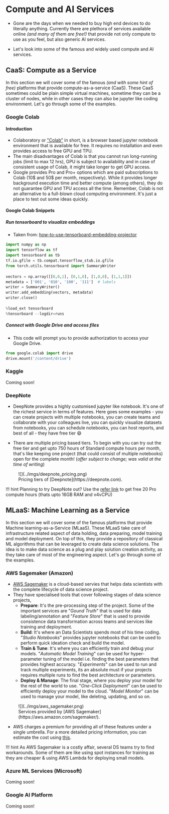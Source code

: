 # Compute and AI Services

- Gone are the days when we needed to buy high end devices to do literally anything. Currently there are plethora of services available online *(and many of them are free!)* that provide not only compute to use as you feel, but also generic AI services. 

- Let's look into some of the famous and widely used compute and AI services.

## CaaS: Compute as a Service

In this section we will cover some of the famous *(and with some hint of free)* platforms that provide compute-as-a-service (CaaS). These CaaS sometimes could be plain simple virtual machines, sometime they can be a cluster of nodes, while in other cases they can also be jupyter like coding environment. Let's go through some of the examples.

### Google Colab

#### Introduction

- Colaboratory or ["Colab"](https://colab.research.google.com/signup) in short, is a browser based jupyter notebook environment that is available for free. It requires no installation and even provides access to free GPU and TPU. 
- The main disadvantages of Colab is that you cannot run long-running jobs (limit to max 12 hrs), GPU is subject to availability and in case of consistent usage of Colab, it might take longer to get GPU access.
- Google provides Pro and Pro+ options which are paid subscriptions to Colab (10$ and 50$ per month, respectively). While it provides longer background execution time and better compute (among others), they do not guarantee GPU and TPU access all the time. Remember, Colab is not an alternative to a full-blown cloud computing environment. It's just a place to test out some ideas quickly.

#### Google Colab Snippets

##### Run tensorboard to visualize embeddings

- Taken from: [how-to-use-tensorboard-embedding-projector](https://stackoverflow.com/questions/40849116/how-to-use-tensorboard-embedding-projector)

``` python linenums="1"
import numpy as np
import tensorflow as tf
import tensorboard as tb
tf.io.gfile = tb.compat.tensorflow_stub.io.gfile
from torch.utils.tensorboard import SummaryWriter

vectors = np.array([[0,0,1], [0,1,0], [1,0,0], [1,1,1]])
metadata = ['001', '010', '100', '111']  # labels
writer = SummaryWriter()
writer.add_embedding(vectors, metadata)
writer.close()

%load_ext tensorboard
%tensorboard --logdir=runs
```

##### Connect with Google Drive and access files

- This code will prompt you to provide authorization to access your Google Drive.

``` python linenums="1"
from google.colab import drive
drive.mount('/content/drive')
```

### Kaggle

Coming soon!

### DeepNote

- DeepNote provides a highly customised jupyter like notebook. It's one of the richest service in terms of features. Here goes some examples - you can create projects with multiple notebooks, you can create teams and collaborate with your colleagues live, you can quickly visualize datasets from notebooks, you can schedule notebooks, you can host reports, and best of all - they have free tier :smile:  

- There are multiple pricing based tiers. To begin with you can try out the free tier and get upto 750 hours of Standard compute hours per month, that's like keeping one project (that could consist of multiple notebooks) open for the complete month! (*offer subject to change; was valid at the time of writing*)

<figure markdown> 
        ![](../imgs/deepnote_pricing.png)
        <figcaption>Pricing tiers of [Deepnote](https://deepnote.com).</figcaption>
        </figure>


!!! hint
    Planning to try DeepNote out? Use the [refer link](https://deepnote.com/referral?token=5a501a4e) to get free 20 Pro compute hours (thats upto 16GB RAM and v4vCPU)

## MLaaS: Machine Learning as a Service

In this section we will cover some of the famous platforms that provide Machine learning-as-a-Service (MLaaS). These MLaaS take care of infrastructure related aspect of data holding, data preparing, model training and model deployment. On top of this, they provide a repository of classical ML algorithms that can be leveraged to create data science solutions. The idea is to make data science as a plug and play solution creation activity, as they take care of most of the engineering aspect. Let's go through some of the examples.

### AWS Sagemaker (Amazon)

- [AWS Sagemaker](https://aws.amazon.com/sagemaker/) is a cloud-based servies that helps data scientists with the complete lifecycle of data science project.
- They have specialised tools that cover following stages of data science projects, 
  - **Prepare**: It's the pre-processing step of the project. Some of the important services are "*Gound Truth*" that is used for data labeling/annotation and "*Feature Store*" that is used to provide consistence data transformation across teams and services like training and deployment.
  - **Build**: It's where an Data Scientists spends most of his time coding. "*Studio Notebooks*" provides jupyter notebooks that can be used to perform quick ideation check and build the model.
  - **Train & Tune**: It's where you can efficiently train and debug your models. "*Automatic Model Training*" can be used for hyper-parameter tuning of the model i.e. finding the best parameters that provides highest accuracy. "*Experiments*" can be used to run and track multiple experiments, its an absolute must if your projects requires multiple runs to find the best architecture or parameters. 
  - **Deploy & Manage**: The final stage, where you deploy your model for the rest of the world to use. "*One-Click Deployment*" can be used to efficiently deploy your model to the cloud. "*Model Monitor*" can be used to manage your model, like deleting, updating, and so on.
 
<figure markdown> 
        ![](../imgs/aws_sagemaker.png)
        <figcaption>Services provided by [AWS Sagemaker](https://aws.amazon.com/sagemaker/).</figcaption>
        </figure>

- AWS charges a premium for providing all of these features under a single umbrella. For a more detailed pricing information, you can estimate the cost using [this](https://aws.amazon.com/sagemaker/pricing/).

!!! hint
    As AWS Sagemaker is a costly affair, several DS teams try to find workarounds. Some of them are like using spot instances for training as they are cheaper & using AWS Lambda for deploying small models. 

### Azure ML Services (Microsoft)

Coming soon!

### Google AI Platform

Coming soon!